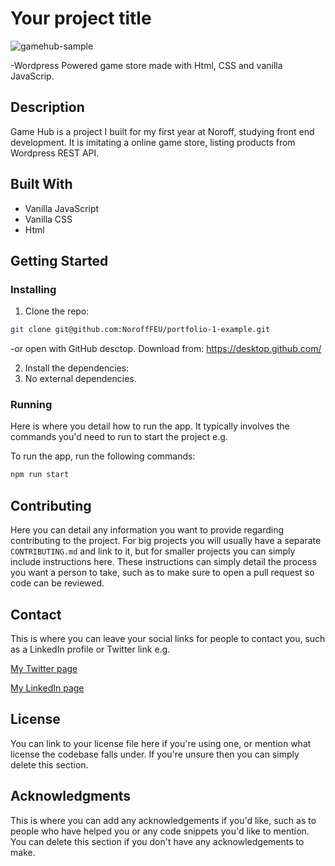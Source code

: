 # Your project title

![gamehub-sample](https://user-images.githubusercontent.com/91562336/195551932-95547c22-2576-40e3-a608-1c0f3e78d680.jpg)

-Wordpress Powered game store made with Html, CSS and vanilla JavaScrip.

## Description

Game Hub is a project I built for my first year at Noroff, studying front end development. It is imitating a online game store, listing products from Wordpress REST API.

## Built With

- Vanilla JavaScript
- Vanilla CSS
- Html

## Getting Started

### Installing

1. Clone the repo:

```bash
git clone git@github.com:NoroffFEU/portfolio-1-example.git
```
-or open with GitHub desctop. Download from: https://desktop.github.com/  

2. Install the dependencies:
3. No external dependencies.

### Running

Here is where you detail how to run the app. It typically involves the commands you'd need to run to start the project e.g.

To run the app, run the following commands:

```bash
npm run start
```

## Contributing

Here you can detail any information you want to provide regarding contributing to the project. For big projects you will usually have a separate `CONTRIBUTING.md` and link to it, but for smaller projects you can simply include instructions here. These instructions can simply detail the process you want a person to take, such as to make sure to open a pull request so code can be reviewed.

## Contact

This is where you can leave your social links for people to contact you, such as a LinkedIn profile or Twitter link e.g.

[My Twitter page](www.twitter.com)

[My LinkedIn page](www.linkedin.com)

## License

You can link to your license file here if you're using one, or mention what license the codebase falls under. If you're unsure then you can simply delete this section.

## Acknowledgments

This is where you can add any acknowledgements if you'd like, such as to people who have helped you or any code snippets you'd like to mention. You can delete this section if you don't have any acknowledgements to make.
